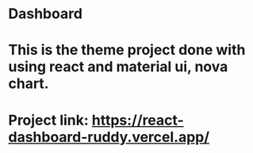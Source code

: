 # Dashboard

# This is the theme project done with using react and material ui, nova chart.

# Project link: https://react-dashboard-ruddy.vercel.app/
